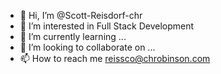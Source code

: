 - 👋 Hi, I’m @Scott-Reisdorf-chr
- 👀 I’m interested in Full Stack Development
- 🌱 I’m currently learning ...
- 💞️ I’m looking to collaborate on ...
- 📫 How to reach me reissco@chrobinson.com

<!---
Scott-Reisdorf-chr/Scott-Reisdorf-chr is a ✨ special ✨ repository because its `README.md` (this file) appears on your GitHub profile.
You can click the Preview link to take a look at your changes.
--->
